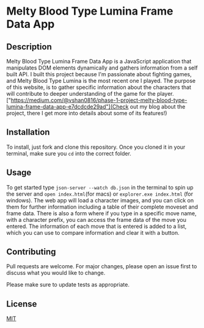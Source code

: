 # Melty Blood Type Lumina Frame Data App

## Description

Melty Blood Type Lumina Frame Data App is a JavaScript application that manipulates DOM elements dynamically and gathers information from a self built API. I built this project because I'm passionate about fighting games, and Melty Blood Type Lumina is the most recent one I played. The purpose of this website, is to gather specific information about the characters that will contribute to deeper understanding of the game for the player. ["https://medium.com/@vshan0816/phase-1-project-melty-blood-type-lumina-frame-data-app-e7dcdcde29ad"](Check out my blog about the project, there I get more into details about some of its features!)

## Installation

To install, just fork and clone this repository. Once you cloned it in your terminal, make sure you `cd` into the correct folder.

## Usage

To get started type `json-server --watch db.json` in the terminal to spin up the server and `open index.html`(for macs) or `explorer.exe index.html` (for windows). The web app will load a character images, and you can click on them for further information including a table of their complete moveset and frame data. There is also a form where if you type in a specific move name, with a character prefix, you can access the frame data of the move you entered. The information of each move that is entered is added to a list, which you can use to compare information and clear it with a button.

## Contributing

Pull requests are welcome. For major changes, please open an issue first to discuss what you would like to change.

Please make sure to update tests as appropriate.

## License

[MIT](https://choosealicense.com/licenses/mit/)
